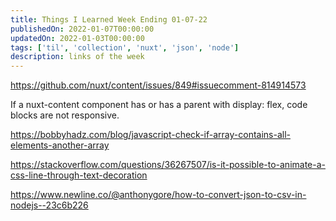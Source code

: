 ```yaml
---
title: Things I Learned Week Ending 01-07-22
publishedOn: 2022-01-07T00:00:00
updatedOn: 2022-01-03T00:00:00
tags: ['til', 'collection', 'nuxt', 'json', 'node']
description: links of the week
---
```


https://github.com/nuxt/content/issues/849#issuecomment-814914573

If a nuxt-content component has or has a parent with display: flex, code blocks are not responsive.

https://bobbyhadz.com/blog/javascript-check-if-array-contains-all-elements-another-array

https://stackoverflow.com/questions/36267507/is-it-possible-to-animate-a-css-line-through-text-decoration

https://www.newline.co/@anthonygore/how-to-convert-json-to-csv-in-nodejs--23c6b226
